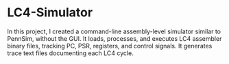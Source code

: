 # LC4-Simulator
In this project, I created a command-line assembly-level simulator similar to PennSim, without the GUI. It loads, processes, and executes LC4 assembler binary files, tracking PC, PSR, registers, and control signals. It generates trace text files documenting each LC4 cycle.

